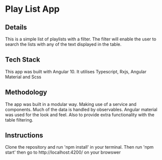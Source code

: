 # Play List App

## Details

This is a simple list of playlists with a filter. The filter will enable the user to search the lists with any of the text displayed in the table.

## Tech Stack

This app was built with Angular 10. It utilises Typescript, Rxjs, Angular Material and Scss

## Methodology

The app was built in a modular way. Making use of a service and components. Much of the data is handled by observables. Angular material was used for the look and feel. Also to provide extra functionality with the table filtering.

## Instructions

Clone the repository and run 'npm install' in your terminal. Then run 'npm start' then go to http://localhost:4200/ on your browswer
